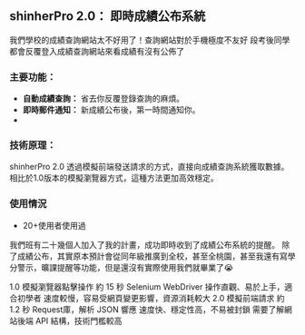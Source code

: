 ## shinherPro 2.0： 即時成績公布系統

我們學校的成績查詢網站太不好用了！查詢網站對於手機極度不友好
段考後同學都會反覆登入成績查詢網站來看成績有沒有公佈了

### 主要功能：
* **自動成績查詢：** 省去你反覆登錄查詢的麻煩。
* **即時郵件通知：** 新成績公布後，第一時間通知你。
* 
### 技術原理：
shinherPro 2.0 透過模擬前端發送請求的方式，直接向成績查詢系統獲取數據。相比於1.0版本的模擬瀏覽器方式，這種方法更加高效穩定。

### 使用情況
* 20+使用者使用過
  
我們班有二十幾個人加入了我的計畫，成功即時收到了成績公布系統的提醒。
除了成績公布，其實原本預計會從同年級推廣到全校，甚至全桃園，甚至我還有寫學分警示，曠課提醒等功能，但是還沒有實際使用我們就畢業了😭

1.0	模擬瀏覽器點擊操作	約 15 秒	Selenium WebDriver 	操作直觀、易於上手，適合初學者	速度較慢，容易受網頁變更影響，資源消耗較大
2.0	模擬前端請求	約 1.2 秒	Request庫，解析 JSON 響應	速度快、穩定性高，不易被封鎖	需要了解網站後端 API 結構，技術門檻較高

